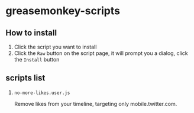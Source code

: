 # greasemonkey-scripts

## How to install

1. Click the script you want to install
2. Click the `Raw` button on the script page, it will prompt you a dialog, click the `Install` button

## scripts list

1. `no-more-likes.user.js`

    Remove likes from your timeline, targeting only mobile.twitter.com.